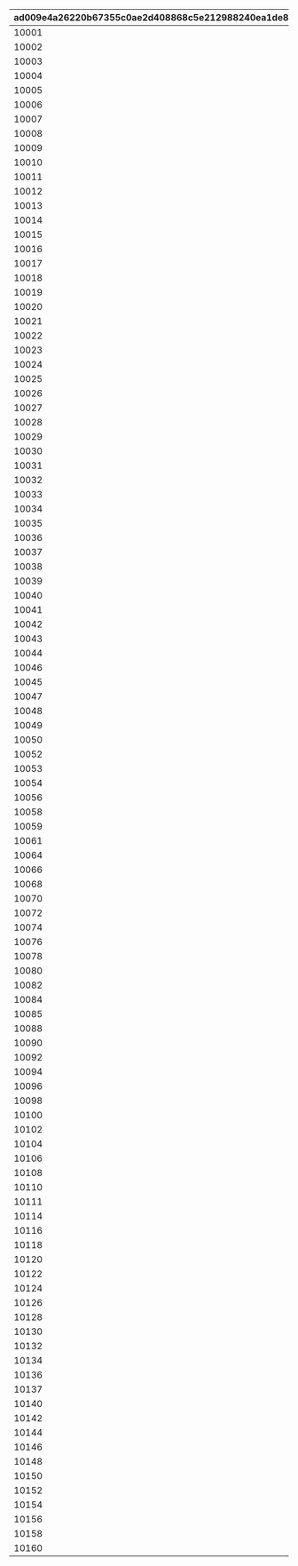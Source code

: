 |ad009e4a26220b67355c0ae2d408868c5e212988240ea1de87b7c69db1cf726d|87ef23f4ea03fd30b4dab9a2bcecc61849f4e935e71432a21868b76d4a66f3e0|49ece901fbb4d641c9470a6be5d2d1012e4a4d168e8603813a3bdd74a4b992a3|c438a68fa295c1b8c2acc7e1abc3523e57d6a473ce3cf5b863734f16f0efbd81|07afa2030ba241f55297e1532011501f7c476bd6f9105452cec6a1fe227276e4|4181b6d5706da478a3a4f4b2168eaf6b92e3c1d2ea5f5a786ce1dc3af2d62174|d523ea548c66aea52a1e558d0e160a9c7ed146c69122e44c1d31ba4e244cbeb9|6f9944673bbd243e22fa0eaace0efa5b374aedd836ba7a63a1d88cca1b2686be|834b81e356e653d5b57c622d3536fc508bf6227892438ad1baa6935fb589e5eb|e153bfbced1f929dfa6b57ce0768773dc1d2ae67fafd829137f2d1b028877503|7d27723d0f97eae41e1b8364940b3baec01b2a8dee7346990086aa4fdaaca2f7|614ba8b011bd00528472dba3a8f491a40fc99809435812e73fd4924a6396a886|af0323bd08f890e8645cb80db3805c2f942e4ccca15ca8de772fd57b96eb0f92|
| --- | --- | --- | --- | --- | --- | --- | --- | --- | --- | --- | --- | --- |
|10001|0|380000|2030/03/26 14:59:00|1|bgm_M33|380000|0|2018/03/26 15:00:00|1|0|0|bgm_M33|
|10002|0|380000|2030/03/26 14:59:00|1|bgm_M99|380000|0|2018/04/26 15:00:00|2|0|0|bgm_M99|
|10003|0|380000|2030/03/26 14:59:00|1|bgm_M107|380000|0|2018/05/25 16:00:00|3|0|0|bgm_M107|
|10004|0|380000|2030/03/26 14:59:00|1|bgm_M113|380000|0|2018/06/26 15:00:00|4|0|0|bgm_M113|
|10005|0|380000|2030/03/26 14:59:00|1|bgm_M121|380000|0|2018/07/26 15:00:00|5|0|0|bgm_M121|
|10006|0|380000|2030/03/26 14:59:00|1|bgm_M128|380000|0|2018/08/27 15:00:00|6|0|0|bgm_M128|
|10007|0|380000|2030/03/26 14:59:00|1|bgm_M135|380000|0|2018/09/26 15:00:00|7|0|0|bgm_M135|
|10008|0|380000|2030/03/26 14:59:00|1|bgm_M162|380000|0|2018/10/26 15:00:00|8|0|0|bgm_M162|
|10009|0|380000|2030/03/26 14:59:00|1|bgm_M171|380000|0|2018/11/26 15:00:00|9|0|0|bgm_M171|
|10010|0|380000|2030/03/26 14:59:00|1|bgm_M182|380000|0|2018/12/26 15:00:00|10|0|0|bgm_M182|
|10011|0|380000|2030/03/26 14:59:00|1|bgm_M189|380000|0|2019/01/25 15:00:00|11|0|0|bgm_M189|
|10012|0|380000|2030/03/26 14:59:00|1|bgm_M206|380000|0|2019/02/22 15:00:00|12|0|0|bgm_M206|
|10013|0|380000|2030/03/26 14:59:00|1|bgm_M215|380000|0|2019/03/25 15:00:00|13|0|0|bgm_M215|
|10014|0|380000|2030/03/26 14:59:00|1|bgm_M33|380000|0|2019/04/11 15:00:00|14|0|0|bgm_M33|
|10015|0|380000|2030/03/26 14:59:00|1|bgm_M223|380000|0|2019/04/24 15:00:00|15|0|0|bgm_M223|
|10016|0|380000|2030/03/26 14:59:00|1|bgm_M99|380000|0|2019/05/09 15:00:00|16|0|0|bgm_M99|
|10017|0|380000|2030/03/26 14:59:00|1||380000|0|2019/05/24 15:00:00|17|0|0||
|10018|0|380000|2030/03/26 14:59:00|1|bgm_M107|380000|0|2019/06/10 15:00:00|18|0|0|bgm_M107|
|10019|0|380000|2030/03/26 14:59:00|1|bgm_M237|380000|0|2019/06/25 15:00:00|19|0|0|bgm_M237|
|10020|0|380000|2030/03/26 14:59:00|1|bgm_M113|380000|0|2019/07/08 15:00:00|20|0|0|bgm_M113|
|10021|0|380000|2030/03/26 14:59:00|1|bgm_M245|380000|0|2019/07/25 15:00:00|21|0|0|bgm_M245|
|10022|0|380000|2030/03/26 14:59:00|1|bgm_M121|380000|0|2019/08/08 15:00:00|22|0|0|bgm_M121|
|10023|0|380000|2030/03/26 14:59:00|1|bgm_M254|380000|0|2019/08/26 15:00:00|23|0|0|bgm_M254|
|10024|0|380000|2030/03/26 14:59:00|1|bgm_M128|380000|0|2019/09/09 15:00:00|24|0|0|bgm_M128|
|10025|0|380000|2030/03/26 14:59:00|1|bgm_M265_Top|380000|0|2019/09/24 15:00:00|25|0|0|bgm_M265|
|10026|0|380000|2030/03/26 14:59:00|1|bgm_M135|380000|0|2019/10/10 15:00:00|26|0|0|bgm_M135|
|10027|0|380000|2030/03/26 14:59:00|1|bgm_M273|380000|0|2019/10/25 15:00:00|27|0|0|bgm_M273|
|10028|0|380000|2030/03/26 14:59:00|1|bgm_M162|380000|0|2019/11/08 15:00:00|28|0|0|bgm_M162|
|10029|0|380000|2030/03/26 14:59:00|1|bgm_M281|380000|0|2019/11/25 15:00:00|29|0|0|bgm_M281|
|10030|0|380000|2030/03/26 14:59:00|1|bgm_M171|380000|0|2019/12/09 15:00:00|30|0|0|bgm_M171|
|10031|0|380000|2030/03/26 14:59:00|1|bgm_M294|380000|0|2019/12/25 15:00:00|31|0|0|bgm_M294|
|10032|0|380000|2030/03/26 14:59:00|1|bgm_M182|380000|0|2020/01/14 12:00:00|32|0|0|bgm_M182|
|10033|0|380000|2030/03/26 14:59:00|1|bgm_M316|380000|0|2020/01/24 15:00:00|33|0|0|bgm_M316|
|10034|0|380000|2030/03/26 14:59:00|1|bgm_M189|380000|0|2020/02/10 15:00:00|34|0|0|bgm_M189|
|10035|0|380000|2030/03/26 14:59:00|1|bgm_M330|380000|0|2020/02/25 15:00:00|35|0|0|bgm_M330|
|10036|0|380000|2030/03/26 14:59:00|1|bgm_M330|380000|0|2020/02/25 15:00:00|36|0|0|bgm_M330|
|10037|0|380000|2030/03/26 14:59:00|1|bgm_M206|380000|0|2020/03/12 15:00:00|37|0|0|bgm_M206|
|10038|0|380000|2030/03/26 14:59:00|1|bgm_M343|380000|0|2020/03/24 15:00:00|38|0|0|bgm_M343|
|10039|0|380000|2030/03/26 14:59:00|1|bgm_M215|380000|0|2020/04/10 12:00:00|39|0|0|bgm_M215|
|10040|0|380000|2030/03/26 14:59:00|1|bgm_M351|380000|0|2020/04/24 15:00:00|40|0|0|bgm_M351|
|10041|0|380000|2030/03/26 14:59:00|1|bgm_M223|380000|0|2020/05/10 12:00:00|41|0|0|bgm_M223|
|10042|0|380000|2030/03/26 14:59:00|1|bgm_M375|380000|0|2020/05/25 15:00:00|42|0|0|bgm_M375|
|10043|0|380000|2030/03/26 14:59:00|1|bgm_M237|380000|0|2020/06/08 18:00:00|43|0|0|bgm_M237|
|10044|0|380000|2030/03/26 14:59:00|1|bgm_M380A|380000|0|2020/06/24 15:00:00|44|0|0|bgm_M380A|
|10046|0|380000|2030/03/26 14:59:00|1|bgm_M393|380000|0|2020/07/25 12:00:00|45|0|0|bgm_M393|
|10045|0|380000|2030/03/26 14:59:00|1|bgm_M245|380000|0|2020/07/09 15:00:00|46|0|0|bgm_M245|
|10047|0|380000|2030/03/26 14:59:00|1|bgm_M254|380000|0|2020/08/09 15:00:00|47|0|0|bgm_M254|
|10048|0|380000|2030/03/26 14:59:00|1|bgm_M403|380000|0|2020/08/24 12:00:00|48|0|0|bgm_M403|
|10049|0|380000|2030/03/26 14:59:00|1|bgm_M265_Top|380000|0|2020/09/14 15:00:00|49|0|0|bgm_M265|
|10050|0|380000|2030/03/26 14:59:00|1|bgm_M413|380000|0|2020/09/25 15:00:00|50|0|0|bgm_M413|
|10052|0|380000|2030/03/26 14:59:00|1|bgm_M421|380000|0|2020/10/26 12:00:00|52|0|0|bgm_M421|
|10053|0|380000|2030/03/26 14:59:00|1|0|380000|0|2020/11/06|53|0|0|0|
|10054|0|380000|2030/03/26 14:59:00|1|bgm_M426|380000|0|2020/11/25 15:00:00|54|0|0|bgm_M426|
|10056|0|380000|2030/03/26 14:59:00|1|bgm_M435|380000|0|2020/12/25 15:00:00|56|0|0|bgm_M435|
|10058|0|380000|2030/03/26 14:59:00|1|bgm_M442A|380000|0|2021/01/25 15:00:00|58|0|0|bgm_M442A|
|10059|0|380000|2030/03/26 14:59:00|1|bgm_M442B|380000|0|2021/01/25 15:00:00|59|0|0|bgm_M442B|
|10061|0|380000|2030/03/26 14:59:00|1|bgm_M451|380000|0|2021/02/25 15:00:00|61|0|0|bgm_M451|
|10064|0|380000|2030/03/26 14:59:00|1|bgm_M457|380000|0|2021/03/25 15:00:00|64|0|0|bgm_M457|
|10066|0|380000|2030/03/26 14:59:00|1|bgm_M467|380000|0|2021/04/26 15:00:00|66|0|0|bgm_M467|
|10068|0|380000|2030/03/26 14:59:00|1|bgm_M478_Lofi|380000|0|2021/05/25 15:00:00|68|0|0|bgm_M478|
|10070|0|380000|2030/03/26 14:59:00|1|bgm_M486|380000|0|2021/06/24 15:00:00|70|0|0|bgm_M486|
|10072|0|380000|2030/03/26 14:59:00|1|bgm_M496|380000|0|2021/07/26 15:00:00|72|0|0|bgm_M496|
|10074|0|380000|2030/03/26 14:59:00|1|bgm_M508|380000|0|2021/08/26 15:00:00|74|0|0|bgm_M508|
|10076|0|380000|2030/03/26 14:59:00|1|bgm_M520|380000|0|2021/09/24 15:00:00|76|0|0|bgm_M520|
|10078|0|380000|2030/03/26 14:59:00|1|bgm_M527|380000|0|2021/10/25 18:30:00|78|0|0|bgm_M527|
|10080|0|380000|2030/03/26 14:59:00|1|bgm_M536|380000|0|2021/11/24 15:00:00|80|0|0|bgm_M536|
|10082|0|380000|2030/03/26 14:59:00|1|bgm_M543|380000|0|2021/12/27 18:30:00|82|0|0|bgm_M543|
|10084|0|380000|2030/03/26 14:59:00|1|bgm_M552|380000|0|2022/01/25 15:00:00|84|0|0|bgm_M552|
|10085|0|380000|2030/03/26 14:59:00|1|bgm_M553|380000|0|2022/01/25 15:00:00|85|0|0|bgm_M553|
|10088|0|380000|2030/03/26 14:59:00|1|bgm_M565|380000|0|2022/02/24 15:00:00|88|0|0|bgm_M565|
|10090|0|380000|2030/03/26 14:59:00|1|bgm_M574|380000|0|2022/03/24 15:00:00|90|0|0|bgm_M574|
|10092|0|380000|2030/03/26 14:59:00|1|bgm_M582|380000|0|2022/04/25 15:00:00|92|0|0|bgm_M582|
|10094|0|380000|2030/03/26 14:59:00|1|bgm_M595|380000|0|2022/05/25 15:00:00|94|0|0|bgm_M595|
|10096|0|380000|2030/03/26 14:59:00|1|bgm_M601|380000|0|2022/06/24 15:00:00|96|0|0|bgm_M601|
|10098|0|380000|2030/03/26 14:59:00|1|bgm_M608|380000|0|2022/07/25 15:00:00|98|0|0|bgm_M608|
|10100|0|380000|2030/03/26 14:59:00|1|bgm_M618|380000|0|2022/08/26 15:00:00|100|0|0|bgm_M618|
|10102|0|380000|2030/03/26 14:59:00|1|bgm_M623|380000|0|2022/09/22 15:00:00|102|0|0|bgm_M623|
|10104|0|380000|2030/03/26 14:59:00|1|bgm_M630|380000|0|2022/10/25 15:00:00|104|0|0|bgm_M630|
|10106|0|380000|2030/03/26 14:59:00|1|bgm_M638|380000|0|2022/11/24 15:00:00|106|0|0|bgm_M638|
|10108|0|380000|2030/03/26 14:59:00|1|bgm_M647|380000|0|2022/12/27 15:00:00|108|0|0|bgm_M647|
|10110|0|380000|2030/03/26 14:59:00|1|bgm_M659|380000|0|2023/01/24 15:00:00|110|0|0|bgm_M659|
|10111|0|380000|2030/03/26 14:59:00|1|bgm_M660|380000|0|2023/01/24 15:00:00|111|0|0|bgm_M660|
|10114|0|380000|2030/03/26 14:59:00|1|bgm_M668|380000|0|2023/02/24 15:00:00|114|0|0|bgm_M668|
|10116|0|380000|2030/03/26 14:59:00|1|bgm_MC017|380000|0|2023/03/23 15:00:00|116|0|0|bgm_MC017|
|10118|0|380000|2030/03/26 14:59:00|1|bgm_MC026|380000|0|2023/04/24 19:00:00|118|0|0|bgm_MC026|
|10120|0|380000|2030/03/26 14:59:00|1|bgm_MC036|380000|0|2023/05/26 15:00:00|120|0|0|bgm_MC036|
|10122|0|380000|2030/03/26 14:59:00|1|bgm_MC046|380000|0|2023/06/23 15:00:00|122|0|0|bgm_MC046|
|10124|0|380000|2030/03/26 14:59:00|1|bgm_MC056|380000|0|2023/07/25 15:00:00|124|0|0|bgm_MC056|
|10126|0|380000|2030/03/26 14:59:00|1|bgm_MC063|380000|0|2023/08/25 15:00:00|126|0|0|bgm_MC063|
|10128|0|380000|2030/03/26 14:59:00|1|bgm_MC075|380000|0|2023/09/26 15:00:00|128|0|0|bgm_MC075|
|10130|0|380000|2030/03/26 14:59:00|1|bgm_MC082|380000|0|2023/10/23 15:00:00|130|0|0|bgm_MC082|
|10132|0|380000|2030/03/26 14:59:00|1|bgm_MC091|380000|0|2023/11/24 15:00:00|132|0|0|bgm_MC091|
|10134|0|380000|2030/03/26 14:59:00|1|bgm_MC099|380000|0|2023/12/27 15:00:00|134|0|0|bgm_MC099|
|10136|0|380000|2030/03/26 14:59:00|1|bgm_MC110|380000|0|2024/01/26 15:00:00|136|0|0|bgm_MC110|
|10137|0|380000|2030/03/26 14:59:00|1|bgm_MC111|380000|0|2024/01/26 15:00:00|137|0|0|bgm_MC111|
|10140|0|380000|2030/03/26 14:59:00|1|bgm_MC124|380000|0|2024/02/24 15:00:00|140|0|0|bgm_MC124|
|10142|0|380000|2030/03/26 14:59:00|1|bgm_MC136|380000|0|2024/03/26 15:00:00|142|0|0|bgm_MC136|
|10144|0|380000|2030/03/26 14:59:00|1|bgm_MC143|380000|0|2024/04/27 21:00:00|144|0|0|bgm_MC143|
|10146|0|380000|2030/03/26 14:59:00|1|bgm_MC147|380000|0|2024/05/23 15:00:00|146|0|0|bgm_MC147|
|10148|0|380000|2030/03/26 14:59:00|1|bgm_MC156|380000|0|2024/06/30 12:00:00|148|0|0|bgm_MC156|
|10150|0|380000|2030/03/26 14:59:00|1|bgm_MC162|380000|0|2024/07/26 15:00:00|150|0|0|bgm_MC162|
|10152|0|380000|2030/03/26 14:59:00|1|bgm_MC172_TitleCall|380000|0|2024/08/26 18:00:00|152|0|0|bgm_MC172|
|10154|0|380000|2030/03/26 14:59:00|1|bgm_MC186|380000|0|2024/09/25 15:00:00|154|0|0|bgm_MC186|
|10156|0|380000|2030/03/26 14:59:00|1|bgm_MC194|380000|0|2024/10/25 17:00:00|156|0|0|bgm_MC194|
|10158|0|380000|2030/03/26 14:59:00|1|bgm_MC213|380000|0|2024/11/30 12:00:00|158|0|0|bgm_MC213|
|10160|0|380000|2030/03/26 14:59:00|1|bgm_MC215B|380000|0|2024/12/26 21:00:00|160|0|0|bgm_MC215B|